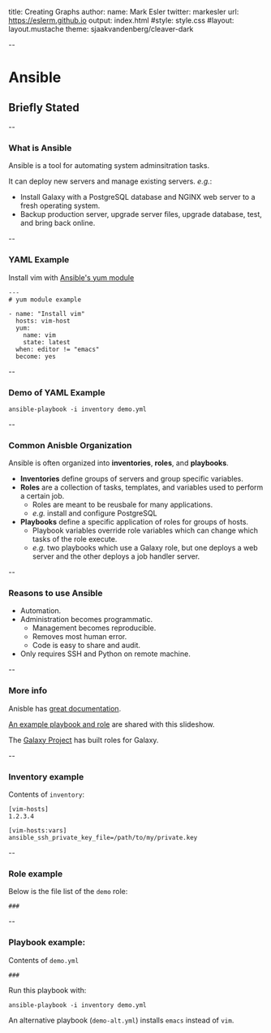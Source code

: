 title: Creating Graphs
author:
  name: Mark Esler
  twitter: markesler
  url: https://eslerm.github.io
output: index.html
#style: style.css
#layout: layout.mustache
theme: sjaakvandenberg/cleaver-dark

--

# Ansible
## Briefly Stated

--

### What is Ansible

Ansible is a tool for automating system adminsitration tasks.

It can deploy new servers and manage existing servers. *e.g.*:
- Install Galaxy with a PostgreSQL database and NGINX web server to a fresh operating system.
- Backup production server, upgrade server files, upgrade database, test, and bring back online.

--

### YAML Example

Install vim with [Ansible's yum module](https://docs.ansible.com/ansible/latest/modules/yum_module.html)

```
---
# yum module example

- name: "Install vim"
  hosts: vim-host
  yum:
    name: vim
    state: latest
  when: editor != "emacs"
  become: yes
```

--

### Demo of YAML Example

```
ansible-playbook -i inventory demo.yml
```

--

### Common Anisble Organization

Ansible is often organized into **inventories**, **roles**, and **playbooks**.
- **Inventories** define groups of servers and group specific variables.
- **Roles** are a collection of tasks, templates, and variables used to perform a certain job.
  - Roles are meant to be reusbale for many applications.
  - *e.g.* install and configure PostgreSQL
- **Playbooks** define a specific application of roles for groups of hosts.
  - Playbook variables override role variables which can change which tasks of the role execute.
  - *e.g.* two playbooks which use a Galaxy role, but one deploys a web server and the other deploys a job handler server.

--

### Reasons to use Ansible

- Automation.
- Administration becomes programmatic.
  - Management becomes reproducible.
  - Removes most human error.
  - Code is easy to share and audit.
- Only requires SSH and Python on remote machine.

--

### More info

Anisble has [great documentation](#).

[An example playbook and role](#) are shared with this slideshow.

The [Galaxy Project](#) has built roles for Galaxy.

--

### Inventory example

Contents of `inventory`:

```
[vim-hosts]
1.2.3.4

[vim-hosts:vars]
ansible_ssh_private_key_file=/path/to/my/private.key
```

--

### Role example

Below is the file list of the `demo` role:
```
###
```

--

### Playbook example:

Contents of `demo.yml`
```
###
```

Run this playbook with:
```
ansible-playbook -i inventory demo.yml
```

An alternative playbook (`demo-alt.yml`) installs `emacs` instead of `vim`.
